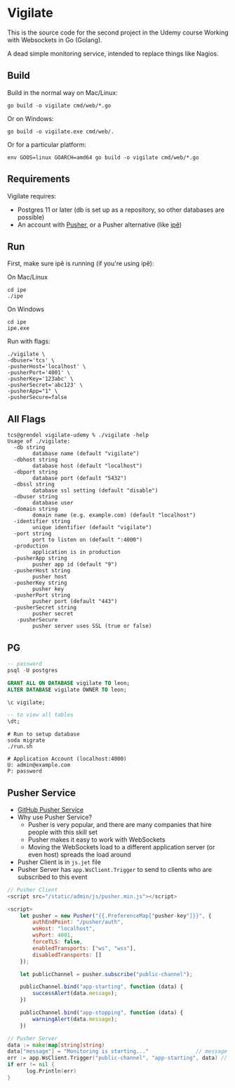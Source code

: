 # Vigilate

This is the source code for the second project in the Udemy course Working with Websockets in Go (Golang).

A dead simple monitoring service, intended to replace things like Nagios.

## Build

Build in the normal way on Mac/Linux:

```
go build -o vigilate cmd/web/*.go
```

Or on Windows:

```
go build -o vigilate.exe cmd/web/.
```

Or for a particular platform:

```
env GOOS=linux GOARCH=amd64 go build -o vigilate cmd/web/*.go
```

## Requirements

Vigilate requires:

- Postgres 11 or later (db is set up as a repository, so other databases are possible)
- An account with [Pusher](https://pusher.com/), or a Pusher alternative
  (like [ipê](https://github.com/dimiro1/ipe))

## Run

First, make sure ipê is running (if you're using ipê):

On Mac/Linux

```
cd ipe
./ipe
```

On Windows

```
cd ipe
ipe.exe
```

Run with flags:

```
./vigilate \
-dbuser='tcs' \
-pusherHost='localhost' \
-pusherPort='4001' \
-pusherKey='123abc' \
-pusherSecret='abc123' \
-pusherApp="1" \
-pusherSecure=false
```

## All Flags

```
tcs@grendel vigilate-udemy % ./vigilate -help
Usage of ./vigilate:
  -db string
        database name (default "vigilate")
  -dbhost string
        database host (default "localhost")
  -dbport string
        database port (default "5432")
  -dbssl string
        database ssl setting (default "disable")
  -dbuser string
        database user
  -domain string
        domain name (e.g. example.com) (default "localhost")
  -identifier string
        unique identifier (default "vigilate")
  -port string
        port to listen on (default ":4000")
  -production
        application is in production
  -pusherApp string
        pusher app id (default "9")
  -pusherHost string
        pusher host
  -pusherKey string
        pusher key
  -pusherPort string
        pusher port (default "443")
  -pusherSecret string
        pusher secret
   -pusherSecure
        pusher server uses SSL (true or false)
```

## PG

```sql
-- password
psql -U postgres

GRANT ALL ON DATABASE vigilate TO leon;
ALTER DATABASE vigilate OWNER TO leon;

\c vigilate;

-- to view all tables
\dt;
```

```
# Run to setup database
soda migrate
./run.sh

# Application Account (localhost:4000)
U: admin@example.com
P: password
```

## Pusher Service

- [GitHub Pusher Service](https://github.com/dimiro1/ipe)
- Why use Pusher Service?
  - Pusher is very popular, and there are many companies that hire people with this skill set
  - Pusher makes it easy to work with WebSockets
  - Moving the WebSockets load to a different application server (or even host) spreads the load around
- Pusher Client is in `js.jet` file
- Pusher Server has `app.WsClient.Trigger` to send to clients who are subscribed to this event

```js
// Pusher Client
<script src="/static/admin/js/pusher.min.js"></script>

<script>
    let pusher = new Pusher("{{.PreferenceMap["pusher-key"]}}", {
        authEndPoint: "/pusher/auth",
        wsHost: "localhost",
        wsPort: 4001,
        forceTLS: false,
        enabledTransports: ["ws", "wss"],
        disabledTransports: []
    });

    let publicChannel = pusher.subscribe("public-channel");

    publicChannel.bind("app-starting", function (data) {
        successAlert(data.message);
    })

    publicChannel.bind("app-stopping", function (data) {
        warningAlert(data.message);
    })
```

```go
// Pusher Server
data := make(map[string]string)
data["message"] = "Monitoring is starting..."               // message pushed to all clients
err := app.WsClient.Trigger("public-channel", "app-starting", data) // push to all clients in public channel
if err != nil {
      log.Println(err)
}
```
